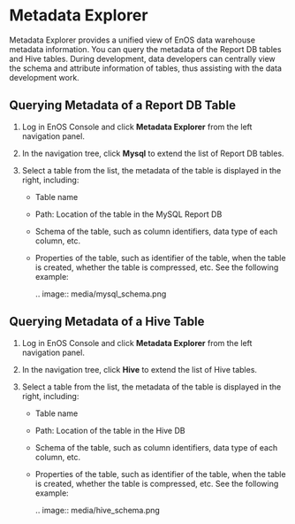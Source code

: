 # Metadata Explorer 

Metadata Explorer provides a unified view of EnOS data warehouse metadata information. You can query the metadata of the Report DB tables and Hive tables. During development, data developers can centrally view the schema and attribute information of tables, thus assisting with the data development work.

## Querying Metadata of a Report DB Table

1. Log in EnOS Console and click **Metadata Explorer** from the left navigation panel.

2. In the navigation tree, click **Mysql** to extend the list of Report DB tables.

3. Select a table from the list, the metadata of the table is displayed in the right, including:

    - Table name

    - Path: Location of the table in the MySQL Report DB

    - Schema of the table, such as column identifiers, data type of each column, etc.

    - Properties of the table, such as identifier of the table, when the table is created, whether the table is compressed, etc. See the following example:

      .. image:: media/mysql_schema.png

## Querying Metadata of a Hive Table

1. Log in EnOS Console and click **Metadata Explorer** from the left navigation panel.

2. In the navigation tree, click **Hive** to extend the list of Hive tables.

3. Select a table from the list, the metadata of the table is displayed in the right, including:

   - Table name

   - Path: Location of the table in the Hive DB

   - Schema of the table, such as column identifiers, data type of each column, etc.

   - Properties of the table, such as identifier of the table, when the table is created, whether the table is compressed, etc. See the following example:

     .. image:: media/hive_schema.png